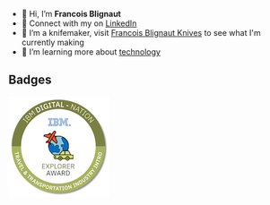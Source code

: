 - 👋 Hi, I’m **Francois Blignaut**
- 👀 Connect with my on [LinkedIn](https://www.linkedin.com/in/blignautfrancois/)
- 🔪 I’m a knifemaker, visit [Francois Blignaut Knives](https://www.facebook.com/FBKnives/) to see what I'm currently making
- 🌱 I’m learning more about [technology](https://www.credly.com/users/francoisb/badges)

## Badges

[![IBM Travel & Transportation Industry Intro](/travel-transportation-industry-intro_180px.png)](https://www.credly.com/badges/2023448d-72cb-444a-9ec9-3c5e03159cb5)

<!---
- 📫 How to reach me ...

francoisblignaut/francoisblignaut is a ✨ special ✨ repository because its `README.md` (this file) appears on your GitHub profile.
You can click the Preview link to take a look at your changes.
--->
